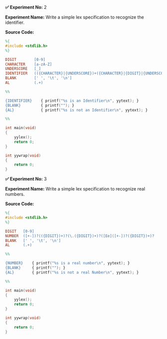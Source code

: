 **✅ Experiment No:** 2  

**Experiment Name:** Write a simple lex specification to recognize the identifier.

**Source Code:**  

```lex
%{
#include <stdlib.h>
%}

DIGIT        [0-9]
CHARACTER    [a-zA-Z]
UNDERSCORE   [_]
IDENTIFIER   (({CHARACTER}|{UNDERSCORE})+({CHARACTER}|{DIGIT}|{UNDERSCORE})*)
BLANK        [' ', '\t', '\n']
AL           (.+)

%%

{IDENTIFIER}    { printf("%s is an Identifier\n", yytext); }
{BLANK}         { printf(""); }
{AL}            { printf("%s is not an Identifier\n", yytext); }

%%

int main(void)
{
    yylex();
    return 0;
}

int yywrap(void)
{
    return 0;
}
```

**✅ Experiment No:** 3  

**Experiment Name:** Write a simple lex specification to recognize real numbers.

**Source Code:**  

```lex
%{
#include <stdlib.h>
%}

DIGIT   [0-9]
NUMBER  ([+-])?(({DIGIT})+)?(\.({DIGIT})+)?([Ee]([+-])?({DIGIT})+)?
BLANK   [' ', '\t', '\n']
AL      (.+)

%%

{NUMBER}    { printf("%s is a real number\n", yytext); }
{BLANK}     { printf(""); }
{AL}        { printf("%s is not a real Number\n", yytext); }

%%

int main(void)
{
    yylex();
    return 0;
}

int yywrap(void)
{
    return 0;
}
```
